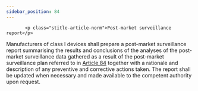 ```yaml
---
sidebar_position: 84
---
```

           <p class="stitle-article-norm">Post-market surveillance report</p>
   <p class="norm">Manufacturers of class I devices shall prepare a 
post-market surveillance report summarising the results and conclusions 
of the analyses of the post-market surveillance data gathered as a 
result of the post-market surveillance plan referred to in 
<a href='../CHAPTER VII/Article 84 - Postmarket surveillance plan'> Article 84</a> together with a rationale and description of any 
preventive and corrective actions taken. The report shall be updated 
when necessary and made available to the competent authority upon 
request.</p>